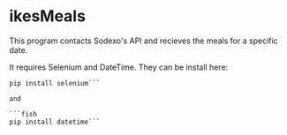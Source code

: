 # ikesMeals

This program contacts Sodexo's API and recieves the meals for a specific date.

It requires Selenium and DateTime. They can be install here:
```fish
pip install selenium```

and

```fish
pip install datetime```
